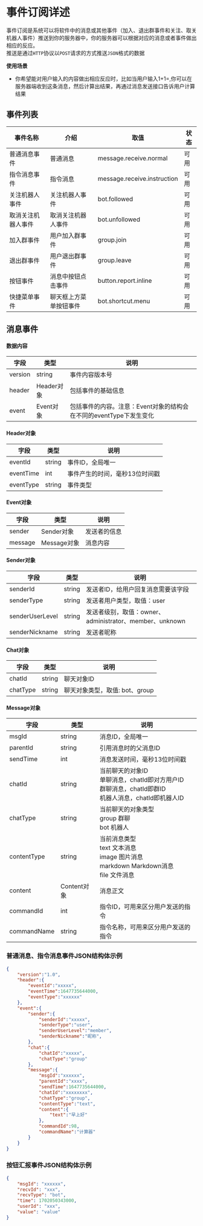 # 事件订阅详述

事件订阅是系统可以将软件中的消息或其他事件（加入、退出群事件和关注、取关机器人事件）推送到你的服务器中，你的服务器可以根据对应的消息或者事件做出相应的反应。<br />推送是通过`HTTP`协议以`POST`请求的方式推送`JSON`格式的数据

**使用场景**

- 你希望能对用户输入的内容做出相应反应时，比如当用户输入1+1=,你可以在服务器端收到这条消息，然后计算出结果，再通过消息发送接口告诉用户计算结果

## **事件列表**
| 事件名称 | 介绍 | 取值 | 状态 |
| --- | --- | --- | --- |
| 普通消息事件 | 普通消息 | message.receive.normal | 可用 |
| 指令消息事件 | 指令消息 | message.receive.instruction | 可用 |
| 关注机器人事件 | 关注机器人事件 | bot.followed | 可用 |
| 取消关注机器人事件 | 取消关注机器人事件 | bot.unfollowed | 可用 |
| 加入群事件 | 用户加入群事件 | group.join | 可用 |
| 退出群事件 | 用户退出群事件 | group.leave | 可用|
| 按钮事件 | 消息中按钮点击事件 | button.report.inline | 可用|
| 快捷菜单事件 | 聊天框上方菜单按钮事件 | bot.shortcut.menu | 可用|

## 消息事件
#### **数据内容**
| 字段 | 类型 | 说明 |
| --- | --- | --- |
| version | string | 事件内容版本号 |
| header | Header对象 | 包括事件的基础信息 |
| event | Event对象 | 包括事件的内容。注意：Event对象的结构会在不同的eventType下发生变化 |

#### **Header对象**
| 字段 | 类型 | 说明 |
| --- | --- | --- |
| eventId | string | 事件ID，全局唯一 |
| eventTime | int | 事件产生的时间，毫秒13位时间戳 |
| eventType | string | 事件类型|

#### **Event对象**
| 字段 | 类型 | 说明 |
| --- | --- | --- |
| sender | Sender对象 | 发送者的信息 |
| message | Message对象 | 消息内容 |

#### **Sender对象**
| 字段 | 类型 | 说明 |
| --- | --- | --- |
| senderId | string | 发送者ID，给用户回复消息需要该字段 |
| senderType | string | 发送者用户类型，取值：user |
| senderUserLevel | string | 发送者级别，取值：owner、administrator、member、unknown |
| senderNickname | string | 发送者昵称 |

#### **Chat对象**
| 字段 | 类型 | 说明 |
| --- | --- | --- |
| chatId | string | 聊天对象ID |
| chatType | string | 聊天对象类型，取值: bot、group |

#### **Message对象**
| 字段 | 类型 | 说明 |
| --- | --- | --- |
| msgId | string | 消息ID，全局唯一 |
| parentId | string | 引用消息时的父消息ID |
| sendTime | int | 消息发送时间，毫秒13位时间戳 |
| chatId | string | 当前聊天的对象ID<br />单聊消息，chatId即对方用户ID<br />群聊消息，chatId即群ID<br />机器人消息，chatId即机器人ID |
| chatType | string | 当前聊天的对象类型<br />group 群聊<br />bot 机器人 |
| contentType | string | 当前消息类型<br />text 文本消息<br />image 图片消息<br />markdown Markdown消息<br />file 文件消息 |
| content | Content对象 | 消息正文 |
| commandId | int | 指令ID，可用来区分用户发送的指令 |
| commandName | string | 指令名称，可用来区分用户发送的指令 |

### **普通消息、指令消息事件JSON结构体示例**
```json
{
    "version":"1.0",
    "header":{
        "eventId":"xxxxx",
        "eventTime":1647735644000,
        "eventType":"xxxxxx"
    },
    "event":{
        "sender":{
            "senderId":"xxxxx",
            "senderType":"user",
            "senderUserLevel":"member",
            "senderNickname":"昵称",
        },
        "chat":{
            "chatId":"xxxxx",
            "chatType":"group"
        },
        "message":{
            "msgId":"xxxxxx",
            "parentId":"xxxx",
            "sendTime":1647735644000,
            "chatId":"xxxxxxxx",
            "chatType":"group",
            "contentType":"text",
            "content":{
                "text":"早上好"
            },
            "commandId":98,
            "commandName":"计算器"
        }
    }
}
```

### **按钮汇报事件JSON结构体示例**
```json
{
    "msgId": "xxxxxx",
    "recvId": "xxx",
    "recvType": "bot",
    "time": 1702050343000,
    "userId": "xxx",
    "value": "value"
}
```